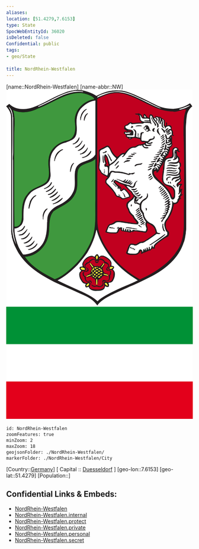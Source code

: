 ```yaml
---
aliases: 
location: [51.4279,7.6153]
type: State
SpocWebEntityId: 36020
isDeleted: false
Confidential: public
tags:
- geo/State

title: NordRhein-Westfalen
---
```

[name::NordRhein-Westfalen]
[name-abbr::NW]
![350](geo/Continent/Europe/Germany/West/NordRhein-Westfahlen/Coat_of_arms_of_North_Rhine-Westfalia.svg)
![350](geo/Continent/Europe/Germany/West/NordRhein-Westfahlen/Flag_of_North_Rhine-Westphalia.svg)

```leaflet
id: NordRhein-Westfalen
zoomFeatures: true 
minZoom: 2 
maxZoom: 18
geojsonFolder: ./NordRhein-Westfalen/
markerFolder: ./NordRhein-Westfalen/City
```

[Country::[Germany](geo/Continent/Europe/Germany.md)]
[ Capital :: [Duesseldorf](geo/Continent/Europe/Germany/West/NordRhein-Westfahlen/City/Duesseldorf.md) ]
[geo-lon::7.6153]
[geo-lat::51.4279]
[Population::]



## Confidential Links & Embeds: 
- [NordRhein-Westfalen](../../../../../../_public/geo/Continent/Europe/Germany/West/NordRhein-Westfalen.md) 
- [NordRhein-Westfalen.internal](../../../../../../_internal/geo/Continent/Europe/Germany/West/NordRhein-Westfalen.internal.md) 
- [NordRhein-Westfalen.protect](../../../../../../_protect/geo/Continent/Europe/Germany/West/NordRhein-Westfalen.protect.md) 
- [NordRhein-Westfalen.private](../../../../../../_private/geo/Continent/Europe/Germany/West/NordRhein-Westfalen.private.md) 
- [NordRhein-Westfalen.personal](../../../../../../_personal/geo/Continent/Europe/Germany/West/NordRhein-Westfalen.personal.md) 
- [NordRhein-Westfalen.secret](../../../../../../_secret/geo/Continent/Europe/Germany/West/NordRhein-Westfalen.secret.md) 
